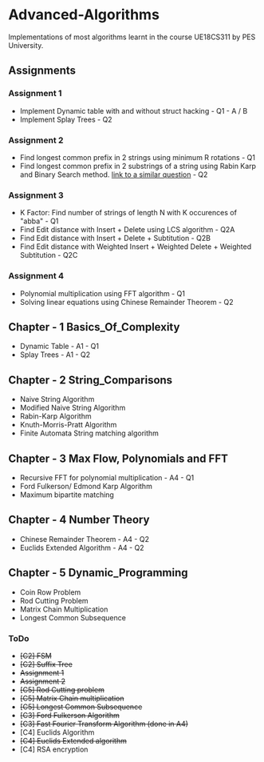 # Advanced-Algorithms
Implementations of most algorithms learnt in the course UE18CS311 by PES University.

## Assignments
### Assignment 1
* Implement Dynamic table with and without struct hacking - Q1 - A / B
* Implement Splay Trees - Q2

### Assignment 2
* Find longest common prefix in 2 strings using minimum R rotations - Q1
* Find longest common prefix in 2 substrings of a string using Rabin Karp and Binary Search method.
    [link to a similar question](https://www.codechef.com/problems/INSQ15_A) - Q2

### Assignment 3
* K Factor: Find number of strings of length N with K occurences of "abba" - Q1
* Find Edit distance with Insert + Delete using LCS algorithm - Q2A
* Find Edit distance with Insert + Delete + Subtitution - Q2B
* Find Edit distance with Weighted Insert + Weighted Delete + Weighted Subtitution  - Q2C

### Assignment 4
* Polynomial multiplication using FFT algorithm - Q1
* Solving linear equations using Chinese Remainder Theorem - Q2

## Chapter - 1 Basics_Of_Complexity
* Dynamic Table - A1 - Q1
* Splay Trees - A1 - Q2

## Chapter - 2 String_Comparisons
* Naive String Algorithm
* Modified Naive String Algorithm
* Rabin-Karp Algorithm
* Knuth-Morris-Pratt Algorithm
* Finite Automata String matching algorithm

## Chapter - 3 Max Flow, Polynomials and FFT
* Recursive FFT for polynomial multiplication - A4 - Q1
* Ford Fulkerson/ Edmond Karp Algorithm
* Maximum bipartite matching

## Chapter - 4 Number Theory
* Chinese Remainder Theorem - A4 - Q2
* Euclids Extended Algorithm - A4 - Q2

## Chapter - 5 Dynamic_Programming
* Coin Row Problem  
* Rod Cutting Problem
* Matrix Chain Multiplication
* Longest Common Subsequence

### ToDo
* ~~\[C2\] FSM~~   
* ~~\[C2\] Suffix Tree~~
* ~~Assignment 1~~
* ~~Assignment 2~~
* ~~\[C5\] Rod Cutting problem~~
* ~~\[C5\] Matrix Chain multiplication~~
* ~~\[C5\] Longest Common Subsequence~~
* ~~\[C3\] Ford Fulkerson Algorithm~~
* ~~\[C3\] Fast Fourier Transform Algorithm (done in A4)~~
* \[C4\] Euclids Algorithm
* ~~\[C4\] Euclids Extended algorithm~~
* \[C4\] RSA encryption

